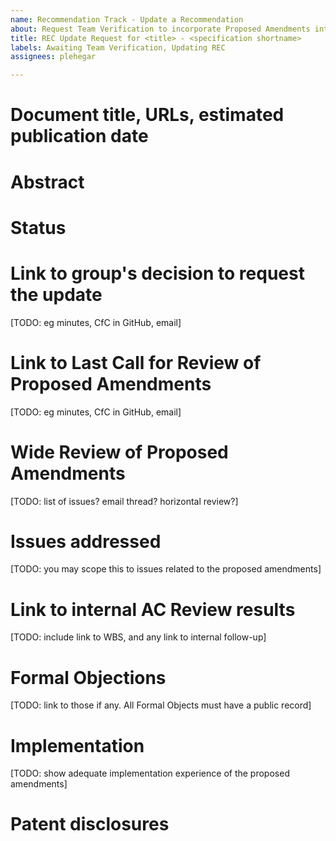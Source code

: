 ```yaml
---
name: Recommendation Track - Update a Recommendation
about: Request Team Verification to incorporate Proposed Amendments into a Recommendation (Recommendation -> Recommendation)
title: REC Update Request for <title> - <specification shortname>
labels: Awaiting Team Verification, Updating REC
assignees: plehegar

---
```


# Document title, URLs, estimated publication date

# Abstract

# Status

# Link to group's decision to request the update
[TODO: eg minutes, CfC in GitHub, email]

# Link to Last Call for Review of Proposed Amendments
[TODO: eg minutes, CfC in GitHub, email]

# Wide Review of Proposed Amendments
[TODO: list of issues? email thread? horizontal review?]

# Issues addressed
[TODO: you may scope this to issues related to the proposed amendments]

# Link to internal AC Review results
[TODO: include link to WBS, and any link to internal follow-up]

# Formal Objections
[TODO: link to those if any. All Formal Objects must have a public record]

# Implementation
[TODO: show adequate implementation experience of the proposed amendments]

# Patent disclosures
